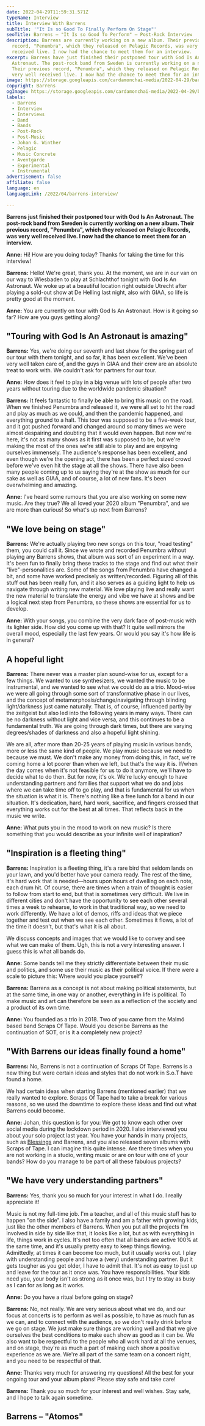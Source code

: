 ```yaml
---
date: 2022-04-29T11:59:31.571Z
typeName: Interview
title: Interview With Barrens
subTitle: '"It Is so Good To Finally Perform On Stage"'
seoTitle: Barrens – "It Is so Good To Perform" – Post-Rock Interview
description: Barrens are currently working on a new album. Their previous
  record, "Penumbra", which they released on Pelagic Records, was very well
  received live. I now had the chance to meet them for an interview.
excerpt: Barrens have just finished their postponed tour with God Is An
  Astronaut. The post-rock band from Sweden is currently working on a new album.
  Their previous record, "Penumbra", which they released on Pelagic Records, was
  very well received live. I now had the chance to meet them for an interview.
image: https://storage.googleapis.com/cardamonchai-media/2022-04-29/barrens-interview-jpg-imagine-080808_000000_1024_768/640.webp
copyright: Barrens
ogImage: https://storage.googleapis.com/cardamonchai-media/2022-04-29/barrens-interview-fb-jpg-imagine-080808_000000_1200_628/640.webp
labels:
  - Barrens
  - Interview
  - Interviews
  - Band
  - Bands
  - Post-Rock
  - Post-Music
  - Johan G. Winther
  - Pelagic
  - Music Concrete
  - Aventgarde
  - Experimental
  - Instrumental
advertisement: false
affiliate: false
language: en
languageLink: /2022/04/barrens-interview/

---
```


**Barrens just finished their postponed tour with God Is An Astronaut. The post-rock band from Sweden is currently working on a new album. Their previous record, "Penumbra", which they released on Pelagic Records, was very well received live. I now had the chance to meet them for an interview.**

**Anne:** Hi! How are you doing today? Thanks for taking the time for this interview!

**Barrens:** Hello! We're great, thank you. At the moment, we are in our van on our way to Wiesbaden to play at Schlachthof tonight with God Is An Astronaut. We woke up at a beautiful location right outside Utrecht after playing a sold-out show at De Helling last night, also with GIAA, so life is pretty good at the moment.

**Anne:** You are currently on tour with God Is An Astronaut. How is it going so far? How are you guys getting along?

## "Touring with God Is An Astronaut is amazing"

**Barrens:** Yes, we're doing our seventh and last show for the spring part of our tour with them tonight, and so far, it has been excellent. We've been very well taken care of, and the guys in GIAA and their crew are an absolute treat to work with. We couldn't ask for partners for our tour.

**Anne:** How does it feel to play in a big venue with lots of people after two years without touring due to the worldwide pandemic situation?

**Barrens:** It feels fantastic to finally be able to bring this music on the road. When we finished Penumbra and released it, we were all set to hit the road and play as much as we could, and then the pandemic happened, and everything ground to a halt. This tour was supposed to be a five-week tour, and it got pushed forward and changed around so many times we were almost despairing and doubting that it would even happen. But now we're here, it's not as many shows as it first was supposed to be, but we're making the most of the ones we're still able to play and are enjoying ourselves immensely. The audience's response has been excellent, and even though we're the opening act, there has been a perfect sized crowd before we've even hit the stage at all the shows. There have also been many people coming up to us saying they're at the show as much for our sake as well as GIAA, and of course, a lot of new fans. It's been overwhelming and amazing.

**Anne:** I've heard some rumours that you are also working on some new music. Are they true? We all loved your 2020 album "Penumbra", and we are more than curious! So what's up next from Barrens?

## "We love being on stage"

**Barrens:** We're actually playing two new songs on this tour, "road testing" them, you could call it. Since we wrote and recorded Penumbra without playing any Barrens shows, that album was sort of an experiment in a way. It's been fun to finally bring these tracks to the stage and find out what their "live"-personalities are. Some of the songs from Penumbra have changed a bit, and some have worked precisely as written/recorded. Figuring all of this stuff out has been really fun, and it also serves as a guiding light to help us navigate through writing new material. We love playing live and really want the new material to translate the energy and vibe we have at shows and be a logical next step from Penumbra, so these shows are essential for us to develop.

**Anne:** With your songs, you combine the very dark face of post-music with its lighter side. How did you come up with that? It quite well mirrors the overall mood, especially the last few years. Or would you say it's how life is in general?

## A hopeful light

**Barrens:** There never was a master plan sound-wise for us, except for a few things. We wanted to use synthesizers, we wanted the music to be instrumental, and we wanted to see what we could do as a trio. Mood-wise we were all going through some sort of transformative phase in our lives, and the concept of metamorphosis/change/navigating through blinding light/darkness just came naturally. That is, of course, influenced partly by the zeitgeist but also led into the following years in many ways. There can be no darkness without light and vice versa, and this continues to be a fundamental truth. We are going through dark times, but there are varying degrees/shades of darkness and also a hopeful light shining.

We are all, after more than 20-25 years of playing music in various bands, more or less the same kind of people. We play music because we need to because we must. We don't make any money from doing this, in fact, we're coming home a lot poorer than when we left, but that's the way it is. If/when the day comes when it's not feasible for us to do it anymore, we'll have to decide what to do then. But for now, it's ok. We're lucky enough to have understanding partners and families that support what we do and jobs where we can take time off to go play, and that is fundamental for us when the situation is what it is. There's nothing like a free lunch for a band in our situation. It's dedication, hard, hard work, sacrifice, and fingers crossed that everything works out for the best at all times. That reflects back in the music we write.

**Anne:** What puts you in the mood to work on new music? Is there something that you would describe as your infinite well of inspiration?

## "Inspiration is a fleeting thing"

**Barrens:** Inspiration is a fleeting thing, it's a rare bird that seldom lands on your lawn, and you'd better have your camera ready. The rest of the time, it's hard work that is needed—hours upon hours of dwelling on each note, each drum hit. Of course, there are times when a train of thought is easier to follow from start to end, but that is sometimes very difficult. We live in different cities and don't have the opportunity to see each other several times a week to rehearse, to work in that traditional way, so we need to work differently. We have a lot of demos, riffs and ideas that we piece together and test out when we see each other. Sometimes it flows, a lot of the time it doesn't, but that's what it is all about.

We discuss concepts and images that we would like to convey and see what we can make of them. Ugh, this is not a very interesting answer. I guess this is what all bands do.

**Anne:** Some bands tell me they strictly differentiate between their music and politics, and some use their music as their political voice. If there were a scale to picture this: Where would you place yourself?

**Barrens:** Barrens as a concept is not about making political statements, but at the same time, in one way or another, everything in life is political. To make music and art can therefore be seen as a reflection of the society and a product of its own time.

**Anne:** You founded as a trio in 2018. Two of you came from the Malmö based band Scraps Of Tape. Would you describe Barrens as the continuation of SOT, or is it a completely new project?

## "With Barrens our ideas finally found a home"

**Barrens:** No, Barrens is not a continuation of Scraps Of Tape. Barrens is a new thing but were certain ideas and styles that do not work in S.o.T have found a home.

We had certain ideas when starting Barrens (mentioned earlier) that we really wanted to explore. Scraps Of Tape had to take a break for various reasons, so we used the downtime to explore these ideas and find out what Barrens could become.

**Anne:** Johan, this question is for you: We got to know each other over social media during the lockdown period in 2020. I also interviewed you about your solo project last year. You have your hands in many projects, such as [Blessings](/2021/04/blessings-biskopskniven-en) and Barrens, and you also released seven albums with Scraps of Tape. I can imagine this quite intense. Are there times when you are not working in a studio, writing music or are on tour with one of your bands? How do you manage to be part of all these fabulous projects?

## "We have very understanding partners"

**Barrens:** Yes, thank you so much for your interest in what I do. I really appreciate it!

Music is not my full-time job. I'm a teacher, and all of this music stuff has to happen "on the side". I also have a family and am a father with growing kids, just like the other members of Barrens. When you put all the projects I'm involved in side by side like that, it looks like a lot, but as with everything in life, things work in cycles. It's not too often that all bands are active 100% at the same time, and it's usually pretty easy to keep things flowing. Admittedly, at times it can become too much, but it usually works out. I play with understanding people and have a (very) understanding partner. But it gets tougher as you get older, I have to admit that. It's not as easy to just up and leave for the tour as it once was. You have responsibilities. Your kids need you, your body isn't as strong as it once was, but I try to stay as busy as I can for as long as it works.

**Anne:** Do you have a ritual before going on stage?

**Barrens:** No, not really. We are very serious about what we do, and our focus at concerts is to perform as well as possible, to have as much fun as we can, and to connect with the audience, so we don't really drink before we go on stage. We just make sure things are working well and that we give ourselves the best conditions to make each show as good as it can be. We also want to be respectful to the people who all work hard at all the venues, and on stage, they're as much a part of making each show a positive experience as we are. We're all part of the same team on a concert night, and you need to be respectful of that.

**Anne:** Thanks very much for answering my questions! All the best for your ongoing tour and your album plans! Please stay safe and take care!

**Barrens:** Thank you so much for your interest and well wishes. Stay safe, and I hope to talk again sometime.

## Barrens – "Atomos"

<YouTube id="BEm8kpL8HbI" />
